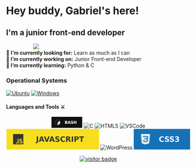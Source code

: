 # Hey buddy, Gabriel's here!

## I'm a junior front-end developer

<img align='right' src='https://media0.giphy.com/media/kbRb4eyCNC0aMz5x68/200w.webp?cid=ecf05e47b5m1lqngimcyc2gkijufp8zaqs30mi85f9l3wx12&rid=200w.webp&ct=g' width='430"'>
<p>
  <br><strong>🙌 I'm currently looking for:</strong> Learn as much as I can
  <br><strong>🔭 I’m currently working on:</strong> Junior Front-end Developer
  <br><strong>🌱 I’m currently learning:</strong> Python & C
</p>

<!--https://media0.giphy.com/media/8fRwPZtbWkkX6/giphy.gif?cid=ecf05e47l0osxgvp7r8pseptjgi61k1jgt7foxinfxj58mws&rid=giphy.gif&ct=g -->

### Operational Systems 
<p> 
<a href="https://ubuntu.com/" target="_blank"><img alt="Ubuntu" src="https://img.shields.io/badge/Ubuntu-Focal%20Fossa-E95420?style=flat-square&logo=Ubuntu&logoColor=E95420"></a> <a href="https://www.microsoft.com/windows/" target="_blank"><img alt="Windows" src="https://img.shields.io/badge/Windows-10-00adef?style=flat-square&logo=windows&logoColor=00adef"></a>
</p>

#### Languages and Tools ⚔️
<p align="center">
<img alt="Bash" height="30em" src="https://raw.githubusercontent.com/Magueija/Magueija/main/images/badges/languages%20and%20frameworks/full/bash.svg" />
<img alt="C" src="https://img.shields.io/badge/-Language-%234d4d4d?style=flat-square&logo=c&logoColor=ffffff&labelColor=%234d4d4d&color=%236e6e6e"> 
<img alt="HTML5" src="https://img.shields.io/badge/-HTML5-%23e34c26?style=flat-square&logo=css3&logoColor=ffffff&labelColor=%23e34c26&color=%23f06529"> 
<img alt="VSCode" src="https://img.shields.io/badge/IDE-VS%20Code-%23007ACC?style=flat-square&logo=Visual-studio-code"> 
<img alt="JavaScript" src="https://raw.githubusercontent.com/Magueija/Magueija/main/images/badges/languages%20and%20frameworks/full/javascript.svg"> 
<img alt="WordPress" src="https://camo.githubusercontent.com/72fa38beb2eb666c0ebb8a03b78e62ad62d4210a04c956c76210c15323fdd1dc/68747470733a2f2f696d672e736869656c64732e696f2f62616467652f2d576f726450726573732d2532333738374342353f7374796c653d666c61742d737175617265266c6f676f3d776f72647072657373266c6f676f436f6c6f723d464646464646266c6162656c436f6c6f723d25323334343431343026636f6c6f723d253233303037343943">
<img alt="CSS" src="https://raw.githubusercontent.com/Magueija/Magueija/main/images/badges/languages%20and%20frameworks/full/css3.svg">


<p align="center">
 <a href="https://github.com/toastfreak/" target="_blank"><img src="https://img.shields.io/github/followers/toastfreak?style=social" alt="visitor badge"/></a>
</p>
